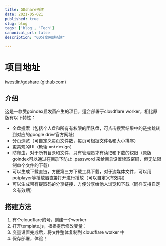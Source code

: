 ```yaml
---
title: GDshare搭建
date: 2021-05-021
published: true
slug: blog
tags: ['blog', 'Tech']
canonical_url: false
description: "GD分享网站搭建"

---
```

# 项目地址

[iwestlin/gdshare (github.com)](https://github.com/iwestlin/gdshare)



## 介绍

这是一款受goindex启发而产生的项目，适合部署于cloudflare worker，相比原版有以下特性：

- 全盘搜索（包括个人盘和所有有权限的团队盘，可点击搜索结果中的链接跳转到对应的google drive官方网址）
- 分页浏览（可自定义每页文件数，每页可根据文件名和大小排序）
- 更美观的UI（致谢 ant design）
- 防爬虫，对于所有目录和文件，只有管理员才有读取和下载的权限（原版goindex可以通过在目录下防止 .password 来给目录设置读取密码，但无法限制单个文件的下载）
- 可以生成下载直链，方便第三方下载工具下载，对于流媒体文件，可以用potplayer等播放器直接打开进行播放（可以自定义有效期）
- 可以生成带有提取码的分享链接，方便分享给他人浏览和下载（同样支持自定义有效期）

## 搭建方法

1. 有个cloudflare的号，创建一个worker
2. 打开template.js，根据提示修改变量：
3. 变量设置完成后，将文件整体复制到 cloudflare worker 中
4. 保存部署，体验！
